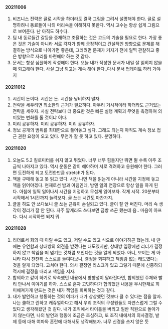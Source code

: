 #### 20211006
1. 비즈니스 전략은 글로 시작을 하더라도 결국 그림을 그려서 설명해야 한다. 글로 설명하려니 동료들이 나의 머리속을 이해하지 못한다. 역시 고수는 항상 쉽게 그림으로 보여준다. 난 아직도 하수다. 
2. 팀 내 동료들간 갈등을 중재하고 조율하는 것은 고도의 기술을 필요로 한다. 가장 좋은 것은 기술이 아니라 서로 각자가 함께 긍정적이고 건설적인 방향으로 문제를 해결하는 방식으로 나아가면 좋은데, 그러려면 문제가 커지기 전에 일찍 관찰하고 좋은 방향으로 자리를 마련해야 하는 것 같다. 
3. 문서는 항상 심플하게 작성해야 한다. 오늘 내가 작성한 문서가 내일 잘 읽히지 않을 때 퇴고해야 한다. 사실 그냥 퇴고는 계속 해야 한다..다시 문서 업데이트 하러 가야지

#### 20211012
1. 시간이 돈이다. 시간은 돈. 시간을 낭비하지 말자. 
2. 전략을 세우려면 최소한의 근거가 필요하다. 아무리 거시적이라 하더라도 근거있는 전략을 세우자. 사실 전략보다 더 중요한 것은 빠른 실행 계획괴 무엇을 측정하여 의미있는 변화를 둘 것이냐 이다. 
3. 미리 공유하자. 미리 공유하자. 미리 공유하자. 
4. 정보 공개의 범위를 최대한으로 풀어놓고 싶다. 그래도 되는지 아직도 계속 정보 접근 권한 요청이 오고 있다. 무언가 잘 못 하고 있다. 분명하다. 

#### 20211020
1. 오늘도 5.2 킬로미터를 쉬지 않고 뛰었다. 너무 너무 힘들지만 뛰면 뛸 수록 아주 조금씩 나아지고 있다. 역시 운동은 같이 해야하며 서로 격려하고 응원해야 한다. 그러면 도전하게 되고 도전한만큼 stretch가 된다. 
2. 책을 구매해 놓고 못 읽고 있다. 시간 나면 책을 읽는게 아니라 시간을 지정해 놓고 책을 읽어야겠다. 현재로선 밤과 아침인데, 밤엔 일의 연장으로 항상 일을 하게 된다. 아침에 일찍 일어나서 시간을 지정하고 무섭게 읽어보자. 작게 시작. 20분부터 시작해서 1시간까지 늘려보자. 글 쓰는 시간도 마찬가지. 
3. 글을 하도 안 쓰다보니 글 쓰는 근육이 손실되고 있다. 글이 잘 안 써진다. 머리 속 생각이 정리가 잘 안 된다. 자주 짧게라도 쓰다보면 금방 쓰곤 했는데 음.. 마음이 아프다. 다시 시작하면 되지 뭐. 

#### 20211028
1. 리더로서 회의 때 이럴 수도 있고, 저럴 수도 있고 식으로 이야기하곤 했는데. 내 딴에는 유연함과 상대방의 의견을 받겠다는 태도였지만, 상대방 입장에선 리더가 결정하지 않고 책임을 떠 넘기는 것처럼 보인다는 것을 알게 되었다. 아니, 보이는 게 아니라 다시 찬찬히 스스로를 들여다보니, 결정을 회피하고 책임감 없는 태도였다는 것을 알게 되었다. 고쳐야 한다. 의사 결정엔 리스크가 있고 그렇기 때문에 신중하되 적시에 결정을 내리고 책임을 지자. 
2. 합의하고 같이 하기로 약속했던 내용에서 방향성이 달라진다면, 합의했던 주체와 빨리 만나서 이야기를 하자. 스스로 혼자 고민하다가 합의했던 내용을 무시한채로 희미해져가게 만드는 것은 내가 책임을 회피하는 것과 같다. 
3. 내가 발언하고 행동하는 것의 여파가 내가 상상했던 것보다 클 수 있다는 점을 알자. 나는 쿨하고 린하고 캐쥬얼하다고 해서 우리 조직의 구성원들도 자연스럽게 그럴 수 있다고 생각해왔던 것 같다. 내가 조직에서 타이틀을 버리고 일반 직원으로 돌아가지 않는다면, 나의 발언과 행동에 조금은 조심하고, 또 조직 내에서의 의사결정, 발제 등에 대해 여파와 혼란에 대해서도 생각해보자. 너무 신경을 쓰지 않은 듯

